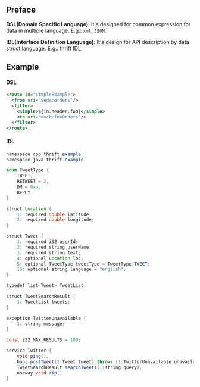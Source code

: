 ## Preface

**DSL(Domain Specific Language)**: It's designed for common expression for data in multiple language. E.g.: `xml`, `JSON`.

**IDL(Interface Definition Language)**: It's design for API description by data struct language. E.g.: thrift IDL. 

## Example

#### DSL

```xml
<route id="simpleExample">
  <from uri="seda:orders"/>
  <filter>
    <simple>${in.header.foo}</simple>
    <to uri="mock:fooOrders"/>
  </filter>
</route>
```


#### IDL

```java
namespace cpp thrift.example
namespace java thrift.example

enum TweetType {
    TWEET,
    RETWEET = 2,
    DM = 0xa,
    REPLY
}

struct Location {
    1: required double latitude;
    2: required double longitude;
}

struct Tweet {
    1: required i32 userId;
    2: required string userName;
    3: required string text;
    4: optional Location loc;
    5: optional TweetType tweetType = TweetType.TWEET;
    16: optional string language = "english";
}

typedef list<Tweet> TweetList

struct TweetSearchResult {
    1: TweetList tweets;
}

exception TwitterUnavailable {
    1: string message;
}

const i32 MAX_RESULTS = 100;

service Twitter {
    void ping(),
    bool postTweet(1:Tweet tweet) throws (1:TwitterUnavailable unavailable),
    TweetSearchResult searchTweets(1:string query);
    oneway void zip()
}
```